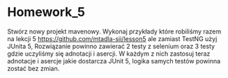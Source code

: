 # Homework_5

Stwórz nowy projekt mavenowy. Wykonaj przykłady które robiliśmy razem na lekcji 5 https://github.com/mtadla-sii/lesson5 ale zamiast TestNG użyj JUnita 5, Rozwiązanie powinno zawierać 2 testy z selenium oraz 3 testy gdzie uczyliśmy się adnotacji i asercji. W każdym z nich zastosuj teraz adnotacje i asercje jakie dostarcza JUnit 5, logika samych testów powinna zostać bez zmian.
